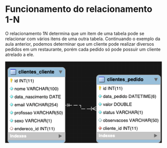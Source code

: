 # Funcionamento do relacionamento 1-N

O relacionamento 1N determina que um item de uma tabela pode se relacionar com vários itens de uma outra tabela. Continuando o exemplo da aula anterior, podemos determinar que um cliente pode realizar diversos pedidos em um restaurante, porém cada pedido só pode possuir um cliente atrelado a ele.

![image info](rId6ecyvqdny.mbh.png)